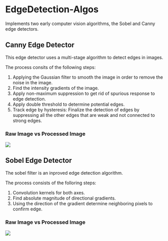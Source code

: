 # EdgeDetection-Algos
Implements two early computer vision algorithms, the Sobel and Canny edge detectors. 

## Canny Edge Detector

This edge detector uses a multi-stage algorithm to detect edges in images. 

The process consits of the following steps:
1. Applying the Gaussian filter to smooth the image in order to remove the noise in the image.
2. Find the intensity gradients of the image.
3. Apply non-maximum suppression to get rid of spurious response to edge detection.
4. Apply double threshold to determine potential edges.
5. Track edge by hysteresis: Finalize the detection of edges by suppressing all the other edges that are weak and not connected to strong edges.

### Raw Image vs Processed Image
![](https://upload.wikimedia.org/wikipedia/commons/2/20/%C3%84%C3%A4retuvastuse_n%C3%A4ide.png)

## Sobel Edge Detector

The sobel filter is an inproved edge detection algorithm.

The process consists of the folloring steps:
1. Convolution kernels for both axes.
2. Find absolute magnitude of directional gradients.
3. Using the direction of the gradient determine neighboring pixels to confirm edge.

### Raw Image vs Processed Image
![](https://cmmlin2016.files.wordpress.com/2013/11/sobel_result.jpg)
